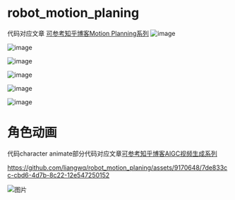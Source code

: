 # robot_motion_planing
代码对应文章 [可参考知乎博客Motion Planning系列](https://zhuanlan.zhihu.com/p/672855397)
![image](https://github.com/liangwq/robot_motion_planing/assets/9170648/864cfb2d-c159-4e1b-a017-329168630fee)


![image](https://github.com/liangwq/robot_motion_planing/assets/9170648/f9fe67c2-a3e4-47e7-b466-957886a07458)

![image](https://github.com/liangwq/robot_motion_planing/assets/9170648/b7b7aa93-9e15-4a31-8a30-e4b3aa9d9456)

![image](https://github.com/liangwq/robot_motion_planing/assets/9170648/8f785804-4a89-4b39-aca0-5c837137704d)

![image](https://github.com/liangwq/robot_motion_planing/assets/9170648/6511c93a-af2b-4d11-9994-66efd296d742)

![image](https://github.com/liangwq/robot_motion_planing/assets/9170648/ba7c1edc-a77f-4249-99d5-bd2339a9078f)


# 角色动画
代码character animate部分代码对应文章[可参考知乎博客AIGC视频生成系列](https://zhuanlan.zhihu.com/p/679324415)

https://github.com/liangwq/robot_motion_planing/assets/9170648/7de833cc-cbd6-4d7b-8c22-12e547250152

![图片](https://github.com/liangwq/robot_motion_planing/assets/9170648/393a9bbf-22c0-4b7c-86d5-fa4b510bcff3)







